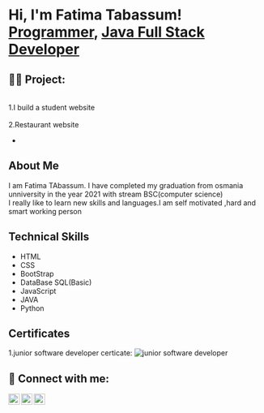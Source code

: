 <h1>Hi, I'm Fatima Tabassum! <br/><a href="https://github.com/joshmadakor1">Programmer</a>, <a href="https://www.linkedin.com/in/joshmadakor/"> Java Full Stack Developer</a>

<h2>👨‍💻 Project:</h2>
 <br>1.I build a student website </br>
<br> 2.Restaurant website</br>

- <b></b>
<h2>About Me</h2>
<p> I am Fatima TAbassum. I have completed my graduation from osmania unniversity in the year 2021 with stream BSC(computer science)<br>
I really like to learn new skills and languages.I am self motivated ,hard and smart working person</p>


<h2>Technical Skills</h2>

- HTML
- CSS
- BootStrap
- DataBase SQL(Basic)
- JavaScript 
- JAVA
- Python
<h2> Certificates</h2>
1.junior software developer certicate:
<img src="D:\New folder\junior.jpg" alt="junior software developer">

<h2> 🤳 Connect with me:</h2>

[<img align="left" alt="JoshMadakor | Twitter" width="22px" src="https://cdn.jsdelivr.net/npm/simple-icons@v3/icons/twitter.svg" />][twitter]
[<img align="left" alt="JoshMadakor | LinkedIn" width="22px" src="https://cdn.jsdelivr.net/npm/simple-icons@v3/icons/linkedin.svg" />][linkedin]
[<img align="left" alt="JoshMadakor | Instagram" width="22px" src="https://cdn.jsdelivr.net/npm/simple-icons@v3/icons/instagram.svg" />][instagram]

[twitter]: https://twitter.com/home
[instagram]: https://www.instagram.com/fatimatabassum7/
[linkedin]: https://www.linkedin.com/in/fatima-tabassum-415291224/

